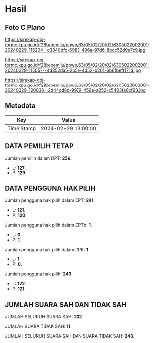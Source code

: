 # Hasil

## Foto C Plano

https://sirekap-obj-formc.kpu.go.id/f28b/pemilu/ppwp/63/05/02/20/02/6305022002001-20240229-115204--c3840dfc-6983-496a-97d6-8bcc52d0e7c9.jpg

https://sirekap-obj-formc.kpu.go.id/f28b/pemilu/ppwp/63/05/02/20/02/6305022002001-20240229-115057--4d352da5-2b5e-4d52-b201-6b6fbeff171d.jpg

https://sirekap-obj-formc.kpu.go.id/f28b/pemilu/ppwp/63/05/02/20/02/6305022002001-20240229-120036--2d44cd8c-9979-459e-a252-c5403fa6cf93.jpg


## Metadata

| Key        | Value               |
| ---------- | ------------------- |
| Time Stamp | 2024-02-29 13:00:00 |


## DATA PEMILIH TETAP

Jumlah pemilih dalam DPT: **256**.
 * L: **127**.
 * P: **129**.

## DATA PENGGUNA HAK PILIH

Jumlah pengguna hak pilih dalam DPT: **241**.
 * L: **121**.
 * P: **120**.

Jumlah pengguna hak pilih dalam DPTb: **1**.
 * L: **0**.
 * P: **1**.

Jumlah pengguna hak pilih dalam DPK: **1**.
 * L: **1**.
 * P: **0**.

Jumlah pengguna hak pilih: **243**.
 * L: **122**.
 * P: **121**.

## JUMLAH SUARA SAH DAN TIDAK SAH

JUMLAH SELURUH SUARA SAH: **232**.

JUMLAH SUARA TIDAK SAH: **11**.

JUMLAH SELURUH SUARA SAH DAN SUARA TIDAK SAH: **243**.


